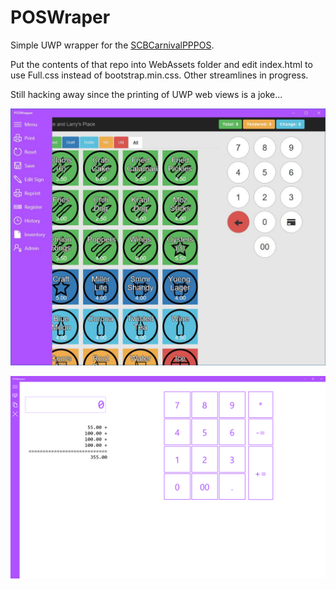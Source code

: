 # POSWraper

Simple UWP wrapper for the [SCBCarnivalPPPOS](https://github.com/graboskyc/SCBCarnivalPPPOS).

Put the contents of that repo into WebAssets folder and edit index.html to use Full.css instead of bootstrap.min.css. Other streamlines in progress.

Still hacking away since the printing of UWP web views is a joke...

![](SS/ss01.jpg)

![](SS/ss02.png)